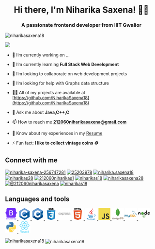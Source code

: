 <h1 align="center">Hi there, I'm Niharika Saxena! 👋🏻</h1>
<h3 align="center">A passionate frontend developer from IIIT Gwalior</h3>

<p><img src="https://komarev.com/ghpvc/?username=niharikasaxena18&label=Profile%20views&color=0e75b6&style=flat" alt="niharikasaxena18"/></p>
<p><a href="https://github.com/ryo-ma/github-profile-trophy"><img src="https://github-profile-trophy.vercel.app/?username=NiharikaSaxena18&theme=radical"></a></p>

- 🔭 I’m currently working on ...

- 🌱 I’m currently learning **Full Stack Web Development**

- 👯 I’m looking to collaborate on web development projects

- 🤝 I’m looking for help with Graphs data structure

- 👨‍💻 All of my projects are available at [https://github.com/NiharikaSaxena18](https://github.com/NiharikaSaxena18)

- 💬 Ask me about **Java,C++,C**

- 📫 How to reach me **212060niharikasaxena@gmail.com**

- 📄 Know about my experiences in my [Resume](link)

- ⚡ Fun fact: **I like to collect vintage coins 🪙**

## Connect with me
<a href="https://linkedin.com/in/niharika-saxena-256747281" target="blank"><img align="center" src="https://raw.githubusercontent.com/rahuldkjain/github-profile-readme-generator/master/src/images/icons/Social/linked-in-alt.svg" alt="niharika-saxena-256747281" height="30" width="40" /></a>
<a href="https://stackoverflow.com/users/25203978" target="blank"><img align="center" src="https://raw.githubusercontent.com/rahuldkjain/github-profile-readme-generator/master/src/images/icons/Social/stack-overflow.svg" alt="25203978" height="30" width="40" /></a>
<a href="https://instagram.com/niharika.saxena18" target="blank"><img align="center" src="https://raw.githubusercontent.com/rahuldkjain/github-profile-readme-generator/master/src/images/icons/Social/instagram.svg" alt="niharika.saxena18" height="30" width="40" /></a>
<a href="https://www.codechef.com/users/niharikas28" target="blank"><img align="center" src="https://cdn.jsdelivr.net/npm/simple-icons@3.1.0/icons/codechef.svg" alt="niharikas28" height="30" width="40" /></a>
<a href="https://www.hackerrank.com/212060niharikas1" target="blank"><img align="center" src="https://raw.githubusercontent.com/rahuldkjain/github-profile-readme-generator/master/src/images/icons/Social/hackerrank.svg" alt="212060niharikas1" height="30" width="40" /></a>
<a href="https://codeforces.com/profile/niharikas18" target="blank"><img align="center" src="https://raw.githubusercontent.com/rahuldkjain/github-profile-readme-generator/master/src/images/icons/Social/codeforces.svg" alt="niharikas18" height="30" width="40" /></a>
<a href="https://www.leetcode.com/niharikasaxena28" target="blank"><img align="center" src="https://raw.githubusercontent.com/rahuldkjain/github-profile-readme-generator/master/src/images/icons/Social/leet-code.svg" alt="niharikasaxena28" height="30" width="40" /></a>
<a href="https://www.hackerearth.com/@212060niharikasaxena" target="blank"><img align="center" src="https://raw.githubusercontent.com/rahuldkjain/github-profile-readme-generator/master/src/images/icons/Social/hackerearth.svg" alt="@212060niharikasaxena" height="30" width="40" /></a>
<a href="https://auth.geeksforgeeks.org/user/niharikas18" target="blank"><img align="center" src="https://raw.githubusercontent.com/rahuldkjain/github-profile-readme-generator/master/src/images/icons/Social/geeks-for-geeks.svg" alt="niharikas18" height="30" width="40" /></a>
</p>

## Languages and tools
<p align="left"> <a href="https://getbootstrap.com" target="_blank" rel="noreferrer"> <img src="https://raw.githubusercontent.com/devicons/devicon/master/icons/bootstrap/bootstrap-plain-wordmark.svg" alt="bootstrap" width="40" height="40"/> </a> <a href="https://www.cprogramming.com/" target="_blank" rel="noreferrer"> <img src="https://raw.githubusercontent.com/devicons/devicon/master/icons/c/c-original.svg" alt="c" width="40" height="40"/> </a> <a href="https://www.w3schools.com/cpp/" target="_blank" rel="noreferrer"> <img src="https://raw.githubusercontent.com/devicons/devicon/master/icons/cplusplus/cplusplus-original.svg" alt="cplusplus" width="40" height="40"/> </a> <a href="https://www.w3schools.com/css/" target="_blank" rel="noreferrer"> <img src="https://raw.githubusercontent.com/devicons/devicon/master/icons/css3/css3-original-wordmark.svg" alt="css3" width="40" height="40"/> </a> <a href="https://expressjs.com" target="_blank" rel="noreferrer"> <img src="https://raw.githubusercontent.com/devicons/devicon/master/icons/express/express-original-wordmark.svg" alt="express" width="40" height="40"/> </a> <a href="https://www.w3.org/html/" target="_blank" rel="noreferrer"> <img src="https://raw.githubusercontent.com/devicons/devicon/master/icons/html5/html5-original-wordmark.svg" alt="html5" width="40" height="40"/> </a> <a href="https://www.java.com" target="_blank" rel="noreferrer"> <img src="https://raw.githubusercontent.com/devicons/devicon/master/icons/java/java-original.svg" alt="java" width="40" height="40"/> </a> <a href="https://developer.mozilla.org/en-US/docs/Web/JavaScript" target="_blank" rel="noreferrer"> <img src="https://raw.githubusercontent.com/devicons/devicon/master/icons/javascript/javascript-original.svg" alt="javascript" width="40" height="40"/> </a> <a href="https://www.mongodb.com/" target="_blank" rel="noreferrer"> <img src="https://raw.githubusercontent.com/devicons/devicon/master/icons/mongodb/mongodb-original-wordmark.svg" alt="mongodb" width="40" height="40"/> </a> <a href="https://www.mysql.com/" target="_blank" rel="noreferrer"> <img src="https://raw.githubusercontent.com/devicons/devicon/master/icons/mysql/mysql-original-wordmark.svg" alt="mysql" width="40" height="40"/> </a> <a href="https://nodejs.org" target="_blank" rel="noreferrer"> <img src="https://raw.githubusercontent.com/devicons/devicon/master/icons/nodejs/nodejs-original-wordmark.svg" alt="nodejs" width="40" height="40"/> </a> <a href="https://www.python.org" target="_blank" rel="noreferrer"> <img src="https://raw.githubusercontent.com/devicons/devicon/master/icons/python/python-original.svg" alt="python" width="40" height="40"/> </a> <a href="https://reactjs.org/" target="_blank" rel="noreferrer"> <img src="https://raw.githubusercontent.com/devicons/devicon/master/icons/react/react-original-wordmark.svg" alt="react" width="40" height="40"/> </a> </p>

<p><img align="left" src="https://github-readme-stats.vercel.app/api/top-langs?username=niharikasaxena18&show_icons=true&locale=en&layout=compact&theme=dark" alt="niharikasaxena18" /></p>

<p>&nbsp;<img align="center" src="https://github-readme-stats.vercel.app/api?username=niharikasaxena18&show_icons=true&locale=en&theme=dark" alt="niharikasaxena18" /></p>
